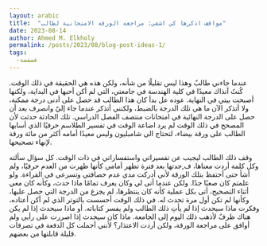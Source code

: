 ```yaml
---
layout: arabic
title:  "مواقف اذكرها كي اشفي: مراجعه الورقه الامتحانية لطالب" 
date: 2023-08-14
author: Ahmed M. Elkholy
permalink: /posts/2023/08/blog-post-ideas-1/
tags:
  -فضفضة 
---
```


عندما جاءني طالبٌ وهذا ليس تقليلًا من شأنه، ولكن هذه هي الحقيقة في ذلك الوقت. كُنتُ آنذاك معيدًا في كلية الهندسة في جامعتي، التي لم أكن أحبها في البداية، ولكنها أصبحت بيتي في النهاية. عوده عل بدأ كان هذا الطالب قد حصل على أدنى درجة ممكنة، ولا أتذكر الآن ما هي تلك الدرجة بالضبط، ولكنني أتذكر عندما جاء إليّ وانصرف بعد أن حصل على الدرجة النهائية في امتحانات منتصف الفصل الدراسي. تلك الحادثة حدثت لأن المصحح في ذلك الوقت لم يرد اضاعة الوقت في تفسير الطلاسم حرفيًا الذي أسابها الطالب على ورقة بيضاء، لتحتاج الى شامبليون وليس معيدًا أمامه أكثر من مائة ورقة لإنهاء تصحيحها.

وقف ذلك الطالب ليجيب عن تفسيراتي واستفساراتي في ذات الوقت. كل سؤال سألته وكل كلمة أردت معناها، ف,جدتها بعد فترة تظهر أمامي كأنها ظهرت من العدم حرفيًا، ولم أشأ حتى أحتفظ بتلك الورقة لأني أدركت مدي عدم حصافتي وتسرعي في القراءة. ولو علمتم كان صعبًا جدًا. ولكن عندما أتى لي وكان يعرف تمامًا ماذا حدث، وكأنه كان معي أثناء التصحيح، أتى بكل عملية كأنه كان ينتظرها، لم يجزع من الدرجة التي حصل عليها، وكأنها لم تكن أول مرة تحدث له. في ذلك الوقت أحسست بالتوتر الذي لم أكن أعتاده، وفكرت ماذا سيحدث إذا لم يأتِ ذلك الطالب ولم يفسر كتاباته. أو ماذا سيحدث إذا لم يكن هناك ظرفٌ لأذهب ذلك اليوم إلى الجامعة. ماذا كان سيحدث إذا اصررت على رأيي ولم أوافق على مراجعة الورقة، ولكن أردت الاعتذار؟ لأنني أجملت كل الدفعة في تصرفات قليلة قابلتها من بعضهم.

